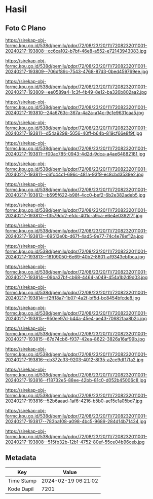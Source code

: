 # Hasil

## Foto C Plano

https://sirekap-obj-formc.kpu.go.id/538d/pemilu/pdpr/72/08/23/20/11/7208232011001-20240217-193808--cc6ca102-b7bf-46e8-a552-e72143943083.jpg

https://sirekap-obj-formc.kpu.go.id/538d/pemilu/pdpr/72/08/23/20/11/7208232011001-20240217-193809--706df89c-7543-4768-87d3-0bed459769ee.jpg

https://sirekap-obj-formc.kpu.go.id/538d/pemilu/pdpr/72/08/23/20/11/7208232011001-20240217-193809--ee0589a4-1c3f-4b49-8e12-ba326b802aa2.jpg

https://sirekap-obj-formc.kpu.go.id/538d/pemilu/pdpr/72/08/23/20/11/7208232011001-20240217-193810--24a6763c-367a-4a2a-a14c-9c1e9631caa5.jpg

https://sirekap-obj-formc.kpu.go.id/538d/pemilu/pdpr/72/08/23/20/11/7208232011001-20240217-193811--d54a9298-5056-40ff-b64b-819cf66e8f9f.jpg

https://sirekap-obj-formc.kpu.go.id/538d/pemilu/pdpr/72/08/23/20/11/7208232011001-20240217-193811--f00ac785-0943-4d2d-9dca-a4ae64882181.jpg

https://sirekap-obj-formc.kpu.go.id/538d/pemilu/pdpr/72/08/23/20/11/7208232011001-20240217-193811--c6fc44c1-696c-481a-93f9-ec8cbd3539e2.jpg

https://sirekap-obj-formc.kpu.go.id/538d/pemilu/pdpr/72/08/23/20/11/7208232011001-20240217-193812--b595f622-b98f-4cc0-bef2-6b2e382adeb5.jpg

https://sirekap-obj-formc.kpu.go.id/538d/pemilu/pdpr/72/08/23/20/11/7208232011001-20240217-193812--f3579dc2-efdc-401c-a9ca-e6e4e0392f7f.jpg

https://sirekap-obj-formc.kpu.go.id/538d/pemilu/pdpr/72/08/23/20/11/7208232011001-20240217-193813--69513e0b-d67f-4ad5-9e77-74c4e78ef12a.jpg

https://sirekap-obj-formc.kpu.go.id/538d/pemilu/pdpr/72/08/23/20/11/7208232011001-20240217-193813--18109050-6e69-40b2-8601-af9343ebfbca.jpg

https://sirekap-obj-formc.kpu.go.id/538d/pemilu/pdpr/72/08/23/20/11/7208232011001-20240217-193814--09ba37bf-cb68-4464-a049-454a1b2d9d03.jpg

https://sirekap-obj-formc.kpu.go.id/538d/pemilu/pdpr/72/08/23/20/11/7208232011001-20240217-193814--f2ff18a7-1b07-4a2f-bf5d-bc8454bfcde8.jpg

https://sirekap-obj-formc.kpu.go.id/538d/pemilu/pdpr/72/08/23/20/11/7208232011001-20240217-193815--950ee97d-b44a-45e4-ae43-70682faa8b2c.jpg

https://sirekap-obj-formc.kpu.go.id/538d/pemilu/pdpr/72/08/23/20/11/7208232011001-20240217-193815--67d74cb6-f937-42ea-8622-3826a16af99b.jpg

https://sirekap-obj-formc.kpu.go.id/538d/pemilu/pdpr/72/08/23/20/11/7208232011001-20240217-193816--cb372c33-9203-4012-8f35-a2ce9df17fa2.jpg

https://sirekap-obj-formc.kpu.go.id/538d/pemilu/pdpr/72/08/23/20/11/7208232011001-20240217-193816--f18732e5-88ee-42bb-81c0-d052b45006c8.jpg

https://sirekap-obj-formc.kpu.go.id/538d/pemilu/pdpr/72/08/23/20/11/7208232011001-20240217-193816--52b6aaad-1af6-4216-b5b0-ae15e1a05bd7.jpg

https://sirekap-obj-formc.kpu.go.id/538d/pemilu/pdpr/72/08/23/20/11/7208232011001-20240217-193817--783ba108-a098-4bc5-9689-284d14b71434.jpg

https://sirekap-obj-formc.kpu.go.id/538d/pemilu/pdpr/72/08/23/20/11/7208232011001-20240217-193808--515fb32b-12b1-4752-80ef-55ce04b96ceb.jpg


## Metadata

| Key        | Value               |
| ---------- | ------------------- |
| Time Stamp | 2024-02-19 06:21:02 |
| Kode Dapil | 7201                |



